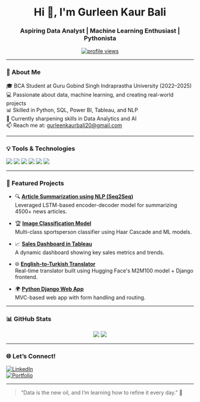 <h1 align="center">Hi 👋, I'm Gurleen Kaur Bali</h1>
<h3 align="center">Aspiring Data Analyst | Machine Learning Enthusiast | Pythonista</h3>

<p align="center">
  <a href="https://github.com/gurleenkaurbali19">
    <img src="https://komarev.com/ghpvc/?username=gurleenkaurbali19&label=Profile%20views&color=0e75b6&style=flat" alt="profile views"/>
  </a>
</p>

---

### 🚀 About Me

🎓 BCA Student at Guru Gobind Singh Indraprastha University (2022–2025)  
💻 Passionate about data, machine learning, and creating real-world projects  
📊 Skilled in Python, SQL, Power BI, Tableau, and NLP  
🧠 Currently sharpening skills in Data Analytics and AI  
📫 Reach me at: gurleenkaurbali20@gmail.com

---

### 💡 Tools & Technologies

<p>
  <img src="https://img.shields.io/badge/Python-3776AB?style=for-the-badge&logo=python&logoColor=white"/>
  <img src="https://img.shields.io/badge/SQL-025E8C?style=for-the-badge&logo=mysql&logoColor=white"/>
  <img src="https://img.shields.io/badge/PowerBI-F2C811?style=for-the-badge&logo=powerbi&logoColor=black"/>
  <img src="https://img.shields.io/badge/Tableau-E97627?style=for-the-badge&logo=tableau&logoColor=white"/>
  <img src="https://img.shields.io/badge/Django-092E20?style=for-the-badge&logo=django&logoColor=white"/>
  <img src="https://img.shields.io/badge/NLP-ff4081?style=for-the-badge"/>
</p>

---

### 🌟 Featured Projects

- 🔍 [**Article Summarization using NLP (Seq2Seq)**](https://github.com/gurleenkaurbali19/article_summarization)  
  Leveraged LSTM-based encoder-decoder model for summarizing 4500+ news articles.

- 🏆 [**Image Classification Model**](https://github.com/gurleenkaurbali19/Image-Classification-model)  
  Multi-class sportsperson classifier using Haar Cascade and ML models.

- 📈 [**Sales Dashboard in Tableau**](https://public.tableau.com/app/profile/gurleen.kaur.bali/viz/sales_insights_17286399081960/SalesDashboard)  
  A dynamic dashboard showing key sales metrics and trends.

- 🌐 [**English-to-Turkish Translator**](https://github.com/gurleenkaurbali19/text_translation_english_to_turkish)  
  Real-time translator built using Hugging Face's M2M100 model + Django frontend.

- 🌍 [**Python Django Web App**](https://github.com/gurleenkaurbali19/Python-django-orientations)  
  MVC-based web app with form handling and routing.

---

### 📊 GitHub Stats

<p align="center">
  <img src="https://github-readme-stats.vercel.app/api?username=gurleenkaurbali19&show_icons=true&theme=tokyonight" />
  <img src="https://github-readme-streak-stats.herokuapp.com/?user=gurleenkaurbali19&theme=tokyonight" />
</p>

---

### 🌐 Let’s Connect!

[![LinkedIn](https://img.shields.io/badge/LinkedIn-blue?style=for-the-badge&logo=linkedin&logoColor=white)](https://www.linkedin.com/in/gurleen-kaur-bali-4b24b1252/)  
[![Portfolio](https://img.shields.io/badge/Portfolio-000?style=for-the-badge&logo=notion&logoColor=white)](https://gorgeous-cardboard-907.notion.site/GURLEEN-KAUR-BALI-PORTFOLIO-180582e22306808fb849e262f8ab96dc?pvs=74)

---

> “Data is the new oil, and I’m learning how to refine it every day.” 🚀
